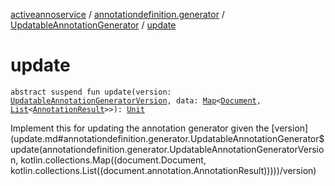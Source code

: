 [activeannoservice](../../index.md) / [annotationdefinition.generator](../index.md) / [UpdatableAnnotationGenerator](index.md) / [update](./update.md)

# update

`abstract suspend fun update(version: `[`UpdatableAnnotationGeneratorVersion`](../-updatable-annotation-generator-version/index.md)`, data: `[`Map`](https://kotlinlang.org/api/latest/jvm/stdlib/kotlin.collections/-map/index.html)`<`[`Document`](../../document/-document/index.md)`, `[`List`](https://kotlinlang.org/api/latest/jvm/stdlib/kotlin.collections/-list/index.html)`<`[`AnnotationResult`](../../document.annotation/-annotation-result/index.md)`>>): `[`Unit`](https://kotlinlang.org/api/latest/jvm/stdlib/kotlin/-unit/index.html)

Implement this for updating the annotation generator given the [version](update.md#annotationdefinition.generator.UpdatableAnnotationGenerator$update(annotationdefinition.generator.UpdatableAnnotationGeneratorVersion, kotlin.collections.Map((document.Document, kotlin.collections.List((document.annotation.AnnotationResult)))))/version)


